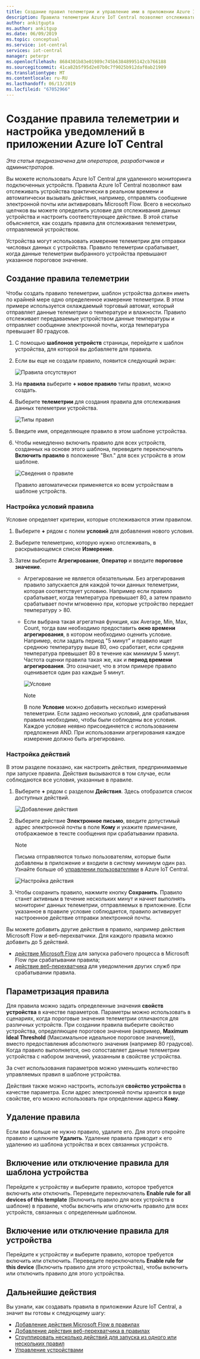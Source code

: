 ```yaml
---
title: Создание правил телеметрии и управление ими в приложении Azure IoT Central | Документация Майкрософт
description: Правила телеметрии Azure IoT Central позволяют отслеживать устройства практически в реальном времени и автоматически вызывать действия (например, отправлять сообщение электронной почты) при срабатывании правила.
author: ankitgupta
ms.author: ankitgup
ms.date: 06/09/2019
ms.topic: conceptual
ms.service: iot-central
services: iot-central
manager: peterpr
ms.openlocfilehash: 8684301b83e01989c745b63848995142cb766188
ms.sourcegitcommit: 41ca82b5f95d2e07b0c7f9025b912daf0ab21909
ms.translationtype: MT
ms.contentlocale: ru-RU
ms.lasthandoff: 06/13/2019
ms.locfileid: "67052966"
---
```

# <a name="create-a-telemetry-rule-and-set-up-notifications-in-your-azure-iot-central-application"></a>Создание правила телеметрии и настройка уведомлений в приложении Azure IoT Central

*Эта статья предназначена для операторов, разработчиков и администраторов.*

Вы можете использовать Azure IoT Central для удаленного мониторинга подключенных устройств. Правила Azure IoT Central позволяют вам отслеживать устройства практически в реальном времени и автоматически вызывать действия, например, отправлять сообщение электронной почты или активировать Microsoft Flow. Всего в несколько щелчков вы можете определить условие для отслеживания данных устройства и настроить соответствующее действие. В этой статье объясняется, как создать правила для отслеживания телеметрии, отправляемой устройством.

Устройства могут использовать измерение телеметрии для отправки числовых данных с устройства. Правило телеметрии срабатывает, когда данные телеметрии выбранного устройства превышают указанное пороговое значение.

## <a name="create-a-telemetry-rule"></a>Создание правила телеметрии

Чтобы создать правило телеметрии, шаблон устройства должен иметь по крайней мере одно определенное измерение телеметрии. В этом примере используется охлаждаемый торговый автомат, который отправляет данные телеметрии о температуре и влажности. Правило отслеживает передаваемые устройством данные температуры и отправляет сообщение электронной почты, когда температура превышает 80 градусов.

1. С помощью **шаблонов устройств** страницы, перейдите к шаблон устройства, для которой вы добавляете для правила.

1. Если вы еще не создали правило, появится следующий экран:

    ![Правила отсутствуют](media/howto-create-telemetry-rules/rules_landing_page1.png)

1. На **правила** выберите **+ новое правило** типы правил, можно создать.

1. Выберите **телеметрии** для создания правила для отслеживания данных телеметрии устройства.

    ![Типы правил](media/howto-create-telemetry-rules/rule_types1.png)

1. Введите имя, определяющее правило в этом шаблоне устройства.

1. Чтобы немедленно включить правило для всех устройств, созданных на основе этого шаблона, переведите переключатель **Включить правило** в положение "Вкл." для всех устройств в этом шаблоне.

   ![Сведения о правиле](media/howto-create-telemetry-rules/rule_detail1.png)

    Правило автоматически применяется ко всем устройствам в шаблоне устройств.

### <a name="configure-the-rule-conditions"></a>Настройка условий правила

Условие определяет критерии, которые отслеживаются этим правилом.

1. Выберите **+** рядом с полем **условий** для добавления нового условия.

1. Выберите телеметрию, которую нужно отслеживать, в раскрывающемся списке **Измерение**.

1. Затем выберите **Агрегирование**, **Оператор** и введите **пороговое значение**.
   - Агрегирование не является обязательным. Без агрегирования правило запускается для каждой точки данных телеметрии, которая соответствует условию. Например если правило срабатывает, когда температура превышает 80, а затем правило срабатывает почти мгновенно при, которые устройство передает температуру > 80.
   - Если выбрана такая агрегатная функция, как Average, Min, Max, Count, тогда вам необходимо предоставить **окно времени агрегирования**, в котором необходимо оценить условие. Например, если задать период "5 минут" и правило ищет среднюю температуру выше 80, оно сработает, если средняя температура превышает 80 в течение как минимум 5 минут. Частота оценки правила такая же, как и **период времени агрегирования**. Это означает, что в этом примере правило оценивается один раз каждые 5 минут.

     ![Условие](media/howto-create-telemetry-rules/aggregate_condition_filled_out1.png)

     >[!NOTE]
     >В поле **Условие** можно добавить несколько измерений телеметрии. Если задано несколько условий, для срабатывания правила необходимо, чтобы были соблюдены все условия. Каждое условие неявно присоединяется с использованием предложения AND. При использовании агрегирования каждое измерение должно быть агрегировано.

### <a name="configure-actions"></a>Настройка действий

В этом разделе показано, как настроить действия, предпринимаемые при запуске правила. Действия вызываются в том случае, если соблюдаются все условия, указанные в правиле.

1. Выберите **+** рядом с разделом **Действия**. Здесь отобразится список доступных действий.  

    ![Добавление действия](media/howto-create-telemetry-rules/add_action1.png)

1. Выберите действие **Электронное письмо**, введите допустимый адрес электронной почты в поле **Кому** и укажите примечание, отображаемое в тексте сообщения при срабатывании правила.

    > [!NOTE]
    > Письма отправляются только пользователям, которые были добавлены в приложение и входили в систему минимум один раз. Узнайте больше об [управлении пользователями](howto-administer.md) в Azure IoT Central.

   ![Настройка действия](media/howto-create-telemetry-rules/configure_action1.png)

1. Чтобы сохранить правило, нажмите кнопку **Сохранить**. Правило станет активным в течение нескольких минут и начнет выполнять мониторинг данных телеметрии, отправляемых в приложение. Если указанное в правиле условие соблюдается, правило активирует настроенное действие отправки электронной почты.

Вы можете добавить другие действия в правило, например действия Microsoft Flow и веб-перехватчики. Для каждого правила можно добавить до 5 действий.

- [действие Microsoft Flow](howto-add-microsoft-flow.md) для запуска рабочего процесса в Microsoft Flow при срабатывании правила; 
- [действие веб-перехватчика](howto-create-webhooks.md) для уведомления других служб при срабатывании правила.

## <a name="parameterize-the-rule"></a>Параметризация правила

Для правила можно задать определенные значения **свойств устройства** в качестве параметров. Параметры можно использовать в сценариях, когда пороговые значения телеметрии отличаются для различных устройств. При создании правила выберите свойство устройства, определяющее пороговое значение (например, **Maximum Ideal Threshold** (Максимальное идеальное пороговое значение)), вместо предоставления абсолютного значения (например 80 градусов). Когда правило выполняется, оно сопоставляет данные телеметрии устройства с набором значений, указанным в свойстве устройства.

За счет использования параметров можно уменьшить количество управляемых правил в шаблоне устройства.

Действия также можно настроить, используя **свойство устройства** в качестве параметра. Если адрес электронной почты хранится в виде свойстве, его можно использовать при определении адреса **Кому**.

## <a name="delete-a-rule"></a>Удаление правила

Если вам больше не нужно правило, удалите его. Для этого откройте правило и щелкните **Удалить**. Удаление правила приводит к его удалению из шаблона устройства и всех связанных устройств.

## <a name="enable-or-disable-a-rule-for-a-device-template"></a>Включение или отключение правила для шаблона устройства

Перейдите к устройству и выберите правило, которое требуется включить или отключить. Переведите переключатель **Enable rule for all devices of this template** (Включить правило для всех устройств в шаблоне) в правиле, чтобы включить или отключить правило для всех устройств, связанных с определенным шаблоном.

## <a name="enable-or-disable-a-rule-for-a-device"></a>Включение или отключение правила для устройства

Перейдите к устройству и выберите правило, которое требуется включить или отключить. Переведите переключатель **Enable rule for this device** (Включить правило для этого устройства), чтобы включить или отключить правило для этого устройства.

## <a name="next-steps"></a>Дальнейшие действия

Вы узнали, как создавать правила в приложении Azure IoT Central, а значит вы готовы к следующему шагу:

- [Добавление действия Microsoft Flow в правилах](howto-add-microsoft-flow.md)
- [Добавление действия веб-перехватчика в правилах](howto-create-webhooks.md)
- [Сгруппировать несколько действий для запуска из одного или нескольких правил](howto-use-action-groups.md)
- [Управление устройствами](howto-manage-devices.md)
